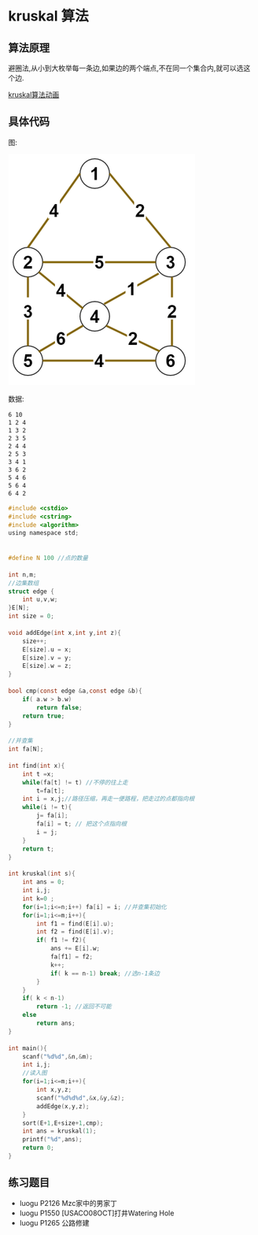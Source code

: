 # kruskal 算法

## 算法原理

避圈法,从小到大枚举每一条边,如果边的两个端点,不在同一个集合内,就可以选这个边.


[kruskal算法动画](https://www.cs.usfca.edu/~galles/visualization/Kruskal.html)

## 具体代码

图:

![1](./G.png)

数据:

```
6 10
1 2 4
1 3 2
2 3 5
2 4 4
2 5 3
3 4 1
3 6 2
5 4 6
5 6 4
6 4 2
```

```c
#include <cstdio>
#include <cstring>
#include <algorithm>
using namespace std;


#define N 100 //点的数量

int n,m;
//边集数组
struct edge {
    int u,v,w;
}E[N];
int size = 0;

void addEdge(int x,int y,int z){
    size++;
    E[size].u = x;
    E[size].v = y;
    E[size].w = z;
}

bool cmp(const edge &a,const edge &b){
    if( a.w > b.w)
        return false;
    return true;
}

//并查集
int fa[N];

int find(int x){
    int t =x;
    while(fa[t] != t) //不停的往上走
        t=fa[t];
    int i = x,j;//路径压缩，再走一便路程，把走过的点都指向根
    while(i != t){
        j= fa[i];
        fa[i] = t; // 把这个点指向根
        i = j;
    }
    return t;
}

int kruskal(int s){
    int ans = 0;
    int i,j;
    int k=0 ;
    for(i=1;i<=n;i++) fa[i] = i; //并查集初始化
    for(i=1;i<=m;i++){
        int f1 = find(E[i].u);
        int f2 = find(E[i].v);
        if( f1 != f2){
            ans += E[i].w;
            fa[f1] = f2;
            k++;
            if( k == n-1) break; //选n-1条边
        }
    }
    if( k < n-1)
        return -1; //返回不可能
    else 
        return ans;
}

int main(){
    scanf("%d%d",&n,&m);
    int i,j;
    //读入图
    for(i=1;i<=m;i++){
        int x,y,z;
        scanf("%d%d%d",&x,&y,&z);
        addEdge(x,y,z);
    }
    sort(E+1,E+size+1,cmp);
    int ans = kruskal(1);
    printf("%d",ans);
    return 0;
}
```

## 练习题目

 - luogu P2126 Mzc家中的男家丁
 - luogu P1550 [USACO08OCT]打井Watering Hole
 - luogu P1265 公路修建 
